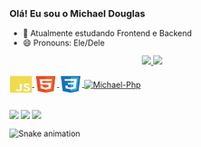 ### Olá! Eu sou o Michael Douglas

- 🌱 Atualmente estudando Frontend e Backend
- 😄 Pronouns: Ele/Dele
<div align="center" >
  <a href="https://github.com/michaeld555">
  <img height="150em" src="https://github-readme-stats.vercel.app/api?username=michaeld555&show_icons=true&theme=dracula&include_all_commits=true&count_private=true"/>
  <img height="150em" src="https://github-readme-stats.vercel.app/api/top-langs/?username=michaeld555&layout=compact&langs_count=7&theme=dracula"/>
</div>
  
  <div style="display: inline_block"><br>
  <img align="center" alt="Michael-Js" height="30" width="40" src="https://raw.githubusercontent.com/devicons/devicon/master/icons/javascript/javascript-plain.svg">
  <img align="center" alt="Michael-HTML" height="30" width="40" src="https://raw.githubusercontent.com/devicons/devicon/master/icons/html5/html5-original.svg">
  <img align="center" alt="Michael-CSS" height="30" width="40" src="https://raw.githubusercontent.com/devicons/devicon/master/icons/css3/css3-original.svg">
  <img align="center" alt="Michael-Php" height="30" width="40" src="https://cdn.jsdelivr.net/gh/devicons/devicon/icons/php/php-original.svg">
    
</div>
  
  ##
  
  <div>
  <a href="https://www.instagram.com/michaelfixe/" target="_blank"><img src="https://img.shields.io/badge/-Instagram-%23E4405F?style=for-the-badge&logo=instagram&logoColor=white" target="_blank"></a>
  <a href = "mailto:usermich999@gmail.com"><img src="https://img.shields.io/badge/-Gmail-%23333?style=for-the-badge&logo=gmail&logoColor=white" target="_blank"></a>
  <a href="https://www.linkedin.com/in/michael-douglas-386881229/" target="_blank"><img src="https://img.shields.io/badge/-LinkedIn-%230077B5?style=for-the-badge&logo=linkedin&logoColor=white" target="_blank"></a> 
 
  ![Snake animation](https://github.com/michaeld555/michaeld555/blob/output/github-contribution-grid-snake.svg)
 
</div>

